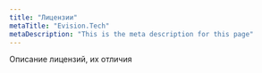 ```yaml
---
title: "Лицензии"
metaTitle: "Evision.Tech"
metaDescription: "This is the meta description for this page"
---
```


Описание лицензий, их отличия
